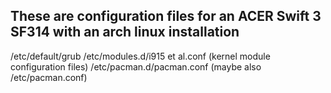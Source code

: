 ## These are configuration files for an ACER Swift 3 SF314 with an arch linux installation
/etc/default/grub
/etc/modules.d/i915 et al.conf (kernel module configuration files)
/etc/pacman.d/pacman.conf (maybe also /etc/pacman.conf)
